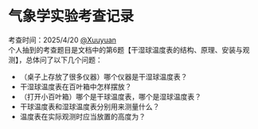 # 气象学实验考查记录
考查时间：2025/4/20 [@Xuuyuan](https://github.com/Xuuyuan)  
个人抽到的考查题目是文档中的第6题【干湿球温度表的结构、原理、安装与观测】，总体问了以下几个问题：
- （桌子上存放了很多仪器）哪个仪器是干湿球温度表？
- 干湿球温度表在百叶箱中怎样摆放？
- （打开小百叶箱）哪个是干球温度表，哪个是湿球温度表？
- 干球温度表和湿球温度表分别用来测量什么？
- 温度表在实际观测时应当放置的高度为？
